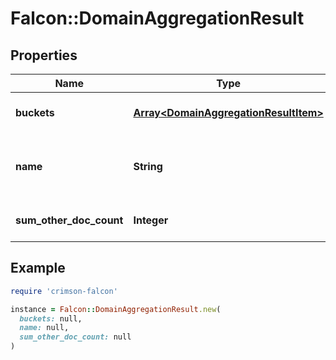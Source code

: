 # Falcon::DomainAggregationResult

## Properties

| Name | Type | Description | Notes |
| ---- | ---- | ----------- | ----- |
| **buckets** | [**Array&lt;DomainAggregationResultItem&gt;**](DomainAggregationResultItem.md) | Aggregation buckets containing aggregated information |  |
| **name** | **String** | Name of the aggregation, equal to the name of it from the AggregateQueryRequest name |  |
| **sum_other_doc_count** | **Integer** | sum count of the documents not included in the buckets | [optional] |

## Example

```ruby
require 'crimson-falcon'

instance = Falcon::DomainAggregationResult.new(
  buckets: null,
  name: null,
  sum_other_doc_count: null
)
```

